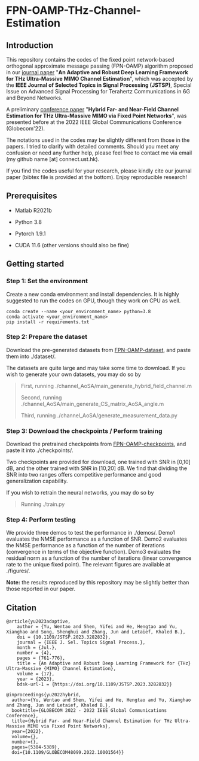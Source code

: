 # FPN-OAMP-THz-Channel-Estimation

## Introduction

This repository contains the codes of the fixed point network-based orthogonal approximate message passing (FPN-OAMP) algorithm proposed in our [journal paper](https://ieeexplore.ieee.org/abstract/document/10143629) "**An Adaptive and Robust Deep Learning Framework for THz Ultra-Massive MIMO Channel Estimation**", which was accepted by the **IEEE Journal of Selected Topics in Signal Processing (JSTSP)**, Special Issue on Advanced Signal Processing for Terahertz Communications in 6G and Beyond Networks.

A preliminary [conference paper](https://ieeexplore.ieee.org/abstract/document/10001564) "**Hybrid Far- and Near-Field Channel Estimation for THz Ultra-Massive MIMO via Fixed Point Networks**", was presented before at the 2022 IEEE Global Communications Conference (Globecom'22).

The notations used in the codes may be slightly different from those in the papers. I tried to clarify with detailed comments. Should you meet any confusion or need any further help, please feel free to contact me via email (my github name [at] connect.ust.hk).

If you find the codes useful for your research, please kindly cite our journal paper (bibtex file is provided at the bottom). Enjoy reproducible research!

## Prerequisites

- Matlab R2021b
  
- Python 3.8
  
- Pytorch 1.9.1
  
- CUDA 11.6 (other versions should also be fine)
  

## Getting started

### Step 1: Set the environment

Create a new conda environment and install dependencies. It is highly suggested to run the codes on GPU, though they work on CPU as well.

```
conda create --name <your_environment_name> python=3.8
conda activate <your_environment_name>
pip install -r requirements.txt
```

### Step 2: Prepare the dataset

Download the pre-generated datasets from [FPN-OAMP-dataset](https://hkustconnect-my.sharepoint.com/:f:/g/personal/wyuaq_connect_ust_hk/EnjI6Aev9I5CpNCLdDTvaXQBef3i_gkapkmc8SFBRWsJYw?e=1fwI7o), and paste them into ./dataset/.

The datasets are quite large and may take some time to download. If you wish to generate your own datasets, you may do so by

> First, running ./channel_AoSA/main_generate_hybrid_field_channel.m
> 
> Second, running ./channel_AoSA/main_generate_CS_matrix_AoSA_angle.m
> 
> Third, running ./channel_AoSA/generate_measurement_data.py

### Step 3: Download the checkpoints / Perform training

Download the pretrained checkpoints from [FPN-OAMP-checkpoints](https://hkustconnect-my.sharepoint.com/:f:/g/personal/wyuaq_connect_ust_hk/EnHPxyogdzRIvz4oQsLBU1EBjmuR9dFlzeTX2CjTw1Rbkw?e=hy61F9), and paste it into ./checkpoints/.

Two checkpoints are provided for download, one trained with SNR in [0,10] dB, and the other trained with SNR in [10,20] dB. We find that dividing the SNR into two ranges offers competitive performance and good generalization capability.

If you wish to retrain the neural networks, you may do so by

> Running ./train.py

### Step 4: Perform testing

We provide three demos to test the performance in ./demos/. Demo1 evaluates the NMSE performance as a function of SNR. Demo2 evaluates the NMSE performance as a function of the number of iterations (convergence in terms of the objective function). Demo3 evaluates the residual norm as a function of the number of iterations (linear convergence rate to the unique fixed point). The relevant figures are available at ./figures/.

**Note:** the results reproduced by this repository may be slightly better than those reported in our paper. 

## Citation

```
@article{yu2023adaptive,
	author = {Yu, Wentao and Shen, Yifei and He, Hengtao and Yu, Xianghao and Song, Shenghui and Zhang, Jun and Letaief, Khaled B.},
	doi = {10.1109/JSTSP.2023.3282832},
	journal = {IEEE J. Sel. Topics Signal Process.},
	month = {Jul.},
	number = {4},
	pages = {761-776},
	title = {An Adaptive and Robust Deep Learning Framework for {THz} Ultra-Massive {MIMO} Channel Estimation},
	volume = {17},
	year = {2023},
	bdsk-url-1 = {https://doi.org/10.1109/JSTSP.2023.3282832}}

@inproceedings{yu2022hybrid,
  author={Yu, Wentao and Shen, Yifei and He, Hengtao and Yu, Xianghao and Zhang, Jun and Letaief, Khaled B.},
  booktitle={GLOBECOM 2022 - 2022 IEEE Global Communications Conference}, 
  title={Hybrid Far- and Near-Field Channel Estimation for THz Ultra-Massive MIMO via Fixed Point Networks}, 
  year={2022},
  volume={},
  number={},
  pages={5384-5389},
  doi={10.1109/GLOBECOM48099.2022.10001564}}
```
